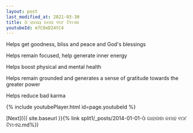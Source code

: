 ```yaml
---
layout: post
last_modified_at: 2021-03-30
title: ଓଁ ରାମାୟ ନମାହ ୧୦୮ ଟିମଏସ
youtubeId: m7COeD24tC4
---
```

 
 
Helps get goodness, bliss and peace and God's blessings
 
Helps remain focused, help generate inner energy 
 
Helps boost physical and mental health 
 
Helps remain grounded and generates a sense of gratitude towards the greater power 
 
Helps reduce bad karma
 
 
 
 


{% include youtubePlayer.html id=page.youtubeId %}
 
[Next]({{ site.baseurl }}{% link  split1/_posts/2014-01-01-ଓଁ ଗାହନାଵା ନମାହ ୧୦୮ ଟିମଏସ.md%})
 
